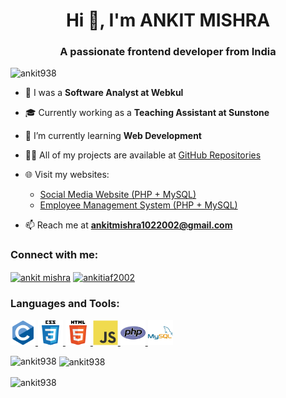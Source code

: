 <h1 align="center">Hi 👋, I'm ANKIT MISHRA</h1>
<h3 align="center">A passionate frontend developer from India</h3>

<p align="left"> <img src="https://komarev.com/ghpvc/?username=ankit938&label=Profile%20views&color=0e75b6&style=flat" alt="ankit938" /> </p>

- 💼 I was a **Software Analyst at Webkul**

- 🎓 Currently working as a **Teaching Assistant at Sunstone**

- 🌱 I’m currently learning **Web Development**

- 👨‍💻 All of my projects are available at [GitHub Repositories](https://github.com/ankit938?tab=repositories)

- 🌐 Visit my websites:
  - [Social Media Website (PHP + MySQL)](http://ankitsocialmedia.infinityfreeapp.com/?i=2)
  - [Employee Management System (PHP + MySQL)](http://ankitemployeemanagementsystem.infinityfreeapp.com/?i=1)

- 📫 Reach me at **ankitmishra1022002@gmail.com**

<h3 align="left">Connect with me:</h3>
<p align="left">
<a href="https://www.linkedin.com/in/ankit-mishra-109558296/" target="blank"><img align="center" src="https://raw.githubusercontent.com/rahuldkjain/github-profile-readme-generator/master/src/images/icons/Social/linked-in-alt.svg" alt="ankit mishra" height="30" width="40" /></a>
<a href="https://instagram.com/ankitiaf2002" target="blank"><img align="center" src="https://raw.githubusercontent.com/rahuldkjain/github-profile-readme-generator/master/src/images/icons/Social/instagram.svg" alt="ankitiaf2002" height="30" width="40" /></a>
</p>

<h3 align="left">Languages and Tools:</h3>
<p align="left">
  <a href="https://www.cprogramming.com/" target="_blank" rel="noreferrer"> <img src="https://raw.githubusercontent.com/devicons/devicon/master/icons/c/c-original.svg" alt="c" width="40" height="40"/> </a>
  <a href="https://www.w3schools.com/css/" target="_blank" rel="noreferrer"> <img src="https://raw.githubusercontent.com/devicons/devicon/master/icons/css3/css3-original-wordmark.svg" alt="css3" width="40" height="40"/> </a>
  <a href="https://www.w3.org/html/" target="_blank" rel="noreferrer"> <img src="https://raw.githubusercontent.com/devicons/devicon/master/icons/html5/html5-original-wordmark.svg" alt="html5" width="40" height="40"/> </a>
  <a href="https://developer.mozilla.org/en-US/docs/Web/JavaScript" target="_blank" rel="noreferrer"> <img src="https://raw.githubusercontent.com/devicons/devicon/master/icons/javascript/javascript-original.svg" alt="javascript" width="40" height="40"/> </a>
  <a href="https://www.php.net/" target="_blank" rel="noreferrer"> <img src="https://raw.githubusercontent.com/devicons/devicon/master/icons/php/php-original.svg" alt="php" width="40" height="40"/> </a>
  <a href="https://www.mysql.com/" target="_blank" rel="noreferrer"> <img src="https://raw.githubusercontent.com/devicons/devicon/master/icons/mysql/mysql-original-wordmark.svg" alt="mysql" width="40" height="40"/> </a>
</p>

<p><img align="left" src="https://github-readme-stats.vercel.app/api/top-langs?username=ankit938&show_icons=true&locale=en&layout=compact" alt="ankit938" /></p>

<p>&nbsp;<img align="center" src="https://github-readme-stats.vercel.app/api?username=ankit938&show_icons=true&locale=en" alt="ankit938" /></p>

<p><img align="center" src="https://github-readme-streak-stats.herokuapp.com/?user=ankit938&" alt="ankit938" /></p>
